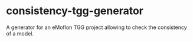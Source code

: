 # consistency-tgg-generator
A generator for an eMoflon TGG project allowing to check the consistency of a model.
